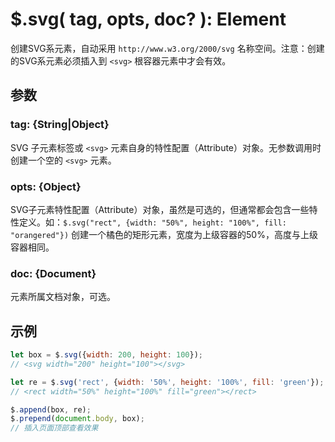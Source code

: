# $.svg( tag, opts, doc? ): Element

创建SVG系元素，自动采用 `http://www.w3.org/2000/svg` 名称空间。注意：创建的SVG系元素必须插入到 `<svg>` 根容器元素中才会有效。


## 参数

### tag: {String|Object}

SVG 子元素标签或 `<svg>` 元素自身的特性配置（Attribute）对象。无参数调用时创建一个空的 `<svg>` 元素。


### opts: {Object}

SVG子元素特性配置（Attribute）对象，虽然是可选的，但通常都会包含一些特性定义。如：`$.svg("rect", {width: "50%", height: "100%", fill: "orangered"})` 创建一个橘色的矩形元素，宽度为上级容器的50%，高度与上级容器相同。


### doc: {Document}

元素所属文档对象，可选。


## 示例

```js
let box = $.svg({width: 200, height: 100});
// <svg width="200" height="100"></svg>

let re = $.svg('rect', {width: '50%', height: '100%', fill: 'green'});
// <rect width="50%" height="100%" fill="green"></rect>

$.append(box, re);
$.prepend(document.body, box);
// 插入页面顶部查看效果
```
